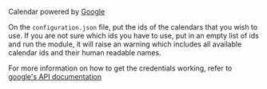 Calendar powered by [Google](https://developers.google.com/calendar)

On the `configuration.json` file, put the ids of the calendars that you wish to use.
If you are not sure which ids you have to use, put in an empty list of ids and run the module, it will raise an warning
which includes all available calendar ids and their human readable names.

For more information on how to get the credentials working, refer to
[google's API documentation](https://developers.google.com/calendar/overview)
